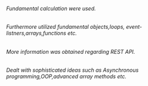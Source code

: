 ###### Fundamental calculation were used.
###### Furthermore utilized fundamental objects,loops, event-listners,arrays,functions etc.
###### More information was obtained regarding REST API.
###### Dealt with sophisticated ideas such as Asynchronous programming,OOP,advanced array methods etc.
